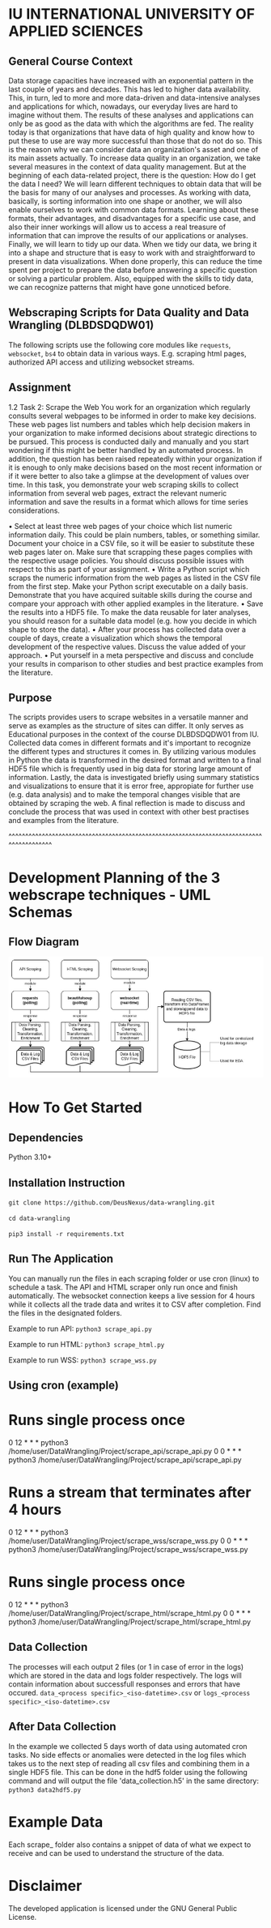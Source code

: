 # IU INTERNATIONAL UNIVERSITY OF APPLIED SCIENCES
## General Course Context
Data storage capacities have increased with an exponential pattern in the last couple of years and decades. This has led to higher data availability. This, in turn, led to more and more data-driven and data-intensive analyses and applications for which, nowadays, our everyday lives are hard to imagine without them. The results of these analyses and applications can only be as good as the data with which the algorithms are fed. The reality today is that organizations that have data of high quality and know how to put these to use are way more successful than those that do not do so. This is the reason why we can consider data an organization's asset and one of its main assets actually. To increase data quality in an organization, we take several measures in the context of data quality management. But at the beginning of each data-related project, there is the question: How do I get the data I need? We will learn different techniques to obtain data that will be the basis for many of our analyses and processes. As working with data, basically, is sorting information into one shape or another, we will also enable ourselves to work with common data formats. Learning about these formats, their advantages, and disadvantages for a specific use case, and also their inner workings will allow us to access a real treasure of information that can improve the results of our applications or analyses. Finally, we will learn to tidy up our data. When we tidy our data, we bring it into a shape and structure that is easy to work with and straightforward to present in data visualizations. When done properly, this can reduce the time spent per project to prepare the data before answering a specific question or solving a particular problem. Also, equipped with the skills to tidy data, we can recognize patterns that might have gone unnoticed before.

## Webscraping Scripts for Data Quality and Data Wrangling (DLBDSDQDW01)
The following scripts use the following core modules like `requests`, `websocket`, `bs4` to obtain data in various ways. E.g. scraping html pages, authorized API access and utilizing websocket streams.

## Assignment
1.2 Task 2: Scrape the Web
You work for an organization which regularly consults several webpages to be informed in order to make key decisions. These web pages list numbers and tables which help decision makers in your organization to make informed decisions about strategic directions to be pursued. This process is conducted daily and manually and you start wondering if this might be better handled by an automated process. In addition, the question has been raised repeatedly within your organization if it is enough to only make decisions based on the most recent information or if it were better to also take a glimpse at the development of values over time.
In this task, you demonstrate your web scraping skills to collect information from several web pages, extract the relevant numeric information and save the results in a format which allows for time series considerations.

• Select at least three web pages of your choice which list numeric information daily. This could be plain numbers, tables, or something similar. Document your choice in a CSV file, so it will be easier to substitute these web pages later on. Make sure that scrapping these pages complies with the respective usage policies. You should discuss possible issues with respect to this as part of your assignment.
• Write a Python script which scraps the numeric information from the web pages as listed in the CSV file from the first step. Make your Python script executable on a daily basis. Demonstrate that you have acquired suitable skills during the course and compare your approach with other applied examples in the literature.
• Save the results into a HDF5 file. To make the data reusable for later analyses, you should reason for a suitable data model (e.g. how you decide in which shape to store the data).
• After your process has collected data over a couple of days, create a visualization which shows the temporal development of the respective values. Discuss the value added of your approach.
• Put yourself in a meta perspective and discuss and conclude your results in comparison to other studies and best practice examples from the literature.

## Purpose
The scripts provides users to scrape websites in a versatile manner and serve as examples as the structure of sites can differ. It only serves as Educational purposes in the context of the course DLBDSDQDW01 from IU.
Collected data comes in different formats and it's important to recognize the different types and structures it comes in. By utilizing various modules in Python the data is transformed in the desired format and written to a final HDF5 file which is frequently used in big data for storing large amount of information. Lastly, the data is investigated briefly using summary statistics and visualizations to ensure that it is error free, appropiate for further use (e.g. data analysis) and to make the temporal changes visible that are obtained by scraping the web. A final reflection is made to discuss and conclude the process that was used in context with other best practises and examples from the literature.

^^^^^^^^^^^^^^^^^^^^^^^^^^^^^^^^^^^^^^^^^^^^^^^^^^^^^^^^^^^^^^^^^^^^^^^^^^^^^^^^^^^^^^^^^
# Development Planning of the 3 webscrape techniques - UML Schemas
## Flow Diagram
![Alt text](UML.jpg?raw=true "UML Flow Diagram")

# How To Get Started
## Dependencies
Python 3.10+
## Installation Instruction
`git clone https://github.com/DeusNexus/data-wrangling.git`

`cd data-wrangling`

`pip3 install -r requirements.txt`

## Run The Application
You can manually run the files in each scraping folder or use cron (linux) to schedule a task. The API and HTML scraper only run once and finish automatically. The websocket connection keeps a live session for 4 hours while it collects all the trade data and writes it to CSV after completion. Find the files in the designated folders.

Example to run API:
`python3 scrape_api.py`

Example to run HTML:
`python3 scrape_html.py`

Example to run WSS:
`python3 scrape_wss.py`

## Using cron (example)
# Runs single process once
0 12 * * * python3 /home/user/DataWrangling/Project/scrape_api/scrape_api.py
0 0 * * * python3 /home/user/DataWrangling/Project/scrape_api/scrape_api.py

# Runs a stream that terminates after 4 hours
0 12 * * * python3 /home/user/DataWrangling/Project/scrape_wss/scrape_wss.py
0 0 * * * python3 /home/user/DataWrangling/Project/scrape_wss/scrape_wss.py

# Runs single process once
0 12 * * * python3 /home/user/DataWrangling/Project/scrape_html/scrape_html.py
0 0 * * * python3 /home/user/DataWrangling/Project/scrape_html/scrape_html.py


## Data Collection
The processes will each output 2 files (or 1 in case of error in the logs) which are stored in the data and logs folder respectively. The logs will contain information about successfull responses and errors that have occured.
`data_<process specific>_<iso-datetime>.csv` or `logs_<process specific>_<iso-datetime>.csv`

## After Data Collection
In the example we collected 5 days worth of data using automated cron tasks. No side effects or anomalies were detected in the log files which takes us to the next step of reading all csv files and combining them in a single HDF5 file. This can be done in the hdf5 folder using the following command and will output the file 'data_collection.h5' in the same directory:
`python3 data2hdf5.py`

# Example Data
Each scrape_ folder also contains a snippet of data of what we expect to receive and can be used to understand the structure of the data.

# Disclaimer
The developed application is licensed under the GNU General Public License.
